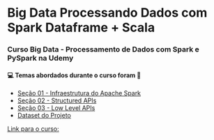 # Big Data Processando Dados com Spark Dataframe + Scala
### Curso Big Data - Processamento de Dados com Spark e PySpark na Udemy
#### :computer: Temas abordados durante o curso foram :rocket:
- [Seção 01 - Infraestrutura do Apache Spark]()
- [Seção 02 - Structured APIs]()
- [Seção 03 - Low Level APIs]()
- [Dataset do Projeto]()

[Link para o curso:](https://www.udemy.com/course/apache-spark-dataframe-scala/)
